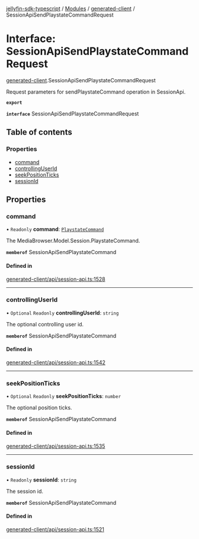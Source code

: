 [jellyfin-sdk-typescript](../README.md) / [Modules](../modules.md) / [generated-client](../modules/generated_client.md) / SessionApiSendPlaystateCommandRequest

# Interface: SessionApiSendPlaystateCommandRequest

[generated-client](../modules/generated_client.md).SessionApiSendPlaystateCommandRequest

Request parameters for sendPlaystateCommand operation in SessionApi.

**`export`**

**`interface`** SessionApiSendPlaystateCommandRequest

## Table of contents

### Properties

- [command](generated_client.SessionApiSendPlaystateCommandRequest.md#command)
- [controllingUserId](generated_client.SessionApiSendPlaystateCommandRequest.md#controllinguserid)
- [seekPositionTicks](generated_client.SessionApiSendPlaystateCommandRequest.md#seekpositionticks)
- [sessionId](generated_client.SessionApiSendPlaystateCommandRequest.md#sessionid)

## Properties

### command

• `Readonly` **command**: [`PlaystateCommand`](../enums/generated_client.PlaystateCommand.md)

The MediaBrowser.Model.Session.PlaystateCommand.

**`memberof`** SessionApiSendPlaystateCommand

#### Defined in

[generated-client/api/session-api.ts:1528](https://github.com/thornbill/jellyfin-sdk-typescript/blob/0f61f16/src/generated-client/api/session-api.ts#L1528)

___

### controllingUserId

• `Optional` `Readonly` **controllingUserId**: `string`

The optional controlling user id.

**`memberof`** SessionApiSendPlaystateCommand

#### Defined in

[generated-client/api/session-api.ts:1542](https://github.com/thornbill/jellyfin-sdk-typescript/blob/0f61f16/src/generated-client/api/session-api.ts#L1542)

___

### seekPositionTicks

• `Optional` `Readonly` **seekPositionTicks**: `number`

The optional position ticks.

**`memberof`** SessionApiSendPlaystateCommand

#### Defined in

[generated-client/api/session-api.ts:1535](https://github.com/thornbill/jellyfin-sdk-typescript/blob/0f61f16/src/generated-client/api/session-api.ts#L1535)

___

### sessionId

• `Readonly` **sessionId**: `string`

The session id.

**`memberof`** SessionApiSendPlaystateCommand

#### Defined in

[generated-client/api/session-api.ts:1521](https://github.com/thornbill/jellyfin-sdk-typescript/blob/0f61f16/src/generated-client/api/session-api.ts#L1521)
